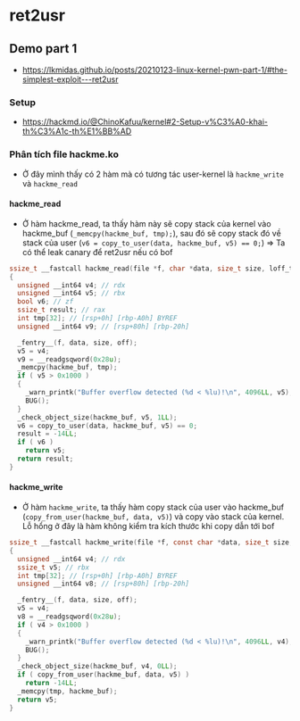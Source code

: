 # ret2usr
## Demo part 1
- https://lkmidas.github.io/posts/20210123-linux-kernel-pwn-part-1/#the-simplest-exploit---ret2usr
### Setup
- https://hackmd.io/@ChinoKafuu/kernel#2-Setup-v%C3%A0-khai-th%C3%A1c-th%E1%BB%AD
### Phân tích file hackme.ko
- Ở đây mình thấy có 2 hàm mà có tương tác user-kernel là `hackme_write` và `hackme_read`

#### hackme_read
- Ở hàm hackme_read, ta thấy hàm này sẽ copy stack của kernel vào hackme_buf (`_memcpy(hackme_buf, tmp);`), sau đó sẽ copy stack đó về stack của user (`v6 = copy_to_user(data, hackme_buf, v5) == 0;`)
=> Ta có thể leak canary để ret2usr nếu có bof
```c
ssize_t __fastcall hackme_read(file *f, char *data, size_t size, loff_t *off)
{
  unsigned __int64 v4; // rdx
  unsigned __int64 v5; // rbx
  bool v6; // zf
  ssize_t result; // rax
  int tmp[32]; // [rsp+0h] [rbp-A0h] BYREF
  unsigned __int64 v9; // [rsp+80h] [rbp-20h]

  _fentry__(f, data, size, off);
  v5 = v4;
  v9 = __readgsqword(0x28u);
  _memcpy(hackme_buf, tmp);
  if ( v5 > 0x1000 )
  {
    _warn_printk("Buffer overflow detected (%d < %lu)!\n", 4096LL, v5);
    BUG();
  }
  _check_object_size(hackme_buf, v5, 1LL);
  v6 = copy_to_user(data, hackme_buf, v5) == 0;
  result = -14LL;
  if ( v6 )
    return v5;
  return result;
}
```

#### hackme_write
- Ở hàm `hackme_write`, ta thấy hàm copy stack của user vào hackme_buf (`copy_from_user(hackme_buf, data, v5)`) và copy vào stack của kernel. Lỗ hổng ở đây là hàm không kiểm tra kích thước khi copy dẫn tới bof


```c
ssize_t __fastcall hackme_write(file *f, const char *data, size_t size, loff_t *off)
{
  unsigned __int64 v4; // rdx
  ssize_t v5; // rbx
  int tmp[32]; // [rsp+0h] [rbp-A0h] BYREF
  unsigned __int64 v8; // [rsp+80h] [rbp-20h]

  _fentry__(f, data, size, off);
  v5 = v4;
  v8 = __readgsqword(0x28u);
  if ( v4 > 0x1000 )
  {
    _warn_printk("Buffer overflow detected (%d < %lu)!\n", 4096LL, v4);
    BUG();
  }
  _check_object_size(hackme_buf, v4, 0LL);
  if ( copy_from_user(hackme_buf, data, v5) )
    return -14LL;
  _memcpy(tmp, hackme_buf);
  return v5;
}
```

###